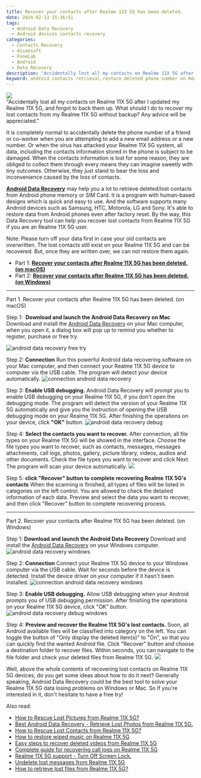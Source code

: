 ```yaml
---
title: Recover your contacts after Realme 11X 5G has been deleted.
date: 2024-02-13 15:36:51
tags: 
  - Android Data Recovery
  - Android devices contacts recovery
categories: 
  - Contacts Recovery
  - Aiseesoft
  - FoneLab
  - Android
  - Data Recovery
description: "Accidentally lost all my contacts on Realme 11X 5G after I updated my Realme 11X 5G, and forgot to back them up. What should I do to recover my lost contacts from my Realme 11X 5G without backup? Any advice will be appreciated."
keyword: android contacts retrieval,restore deleted phone number on Realme 11X 5G,save erased contacts from Realme 11X 5G,undelete contacts from Realme 11X 5G,Realme 11X 5G contacts recovery,unerase contacts,Realme 11X 5G issues with contacts deleted,Realme 11X 5G retrieve deleted contacts,extract contacts from water damaged phone Realme 11X 5G,recover deleted contacts 2018 for Realme 11X 5G,how to recover contacts on Realme 11X 5G,how to get the contacts back on Realme 11X 5G
---
```


<img src="https://img0mobiles.techidaily.com/images/best-assets/devices/realme/realme-11x-5g/2.jpg" class="atpl-imgstyle"  />

<div class="atpl-content atpl-for-fonelab-android recover-contacts">

<div class="atpl-post-description-part-1">
"Accidentally lost all my contacts on Realme 11X 5G after I updated my Realme 11X 5G, and forgot to back them up. What should I do to recover my lost contacts from my Realme 11X 5G without backup? Any advice will be appreciated."
</div>




<div class="atpl-post-description-part-2">
<div class="tpl-content-sub-paragraph-normal">
  <p>
    It is completely normal to accidentally delete the phone number of a friend or co-worker when you are attempting to add a new email address or a new number. Or when the virus has attacked your Realme 11X 5G system, all data, including the contacts information stored in the phone is subject to be damaged. When the contacts information is lost for some reason, they are obliged to collect them through every means they can imagine sweetly with tiny outcomes. Otherwise, they just stand to bear the loss and inconvenience caused by the loss of contacts.
  </p>
</div>
</div>

<div class="atpl-post-description-part-3">
<div class="tpl-content-sub-paragraph-content">
  <p>
    <a href="https://tools.techidaily.com/aiseesoft-android-data-recovery/" target="_blank" rel="noopener"><strong>Android Data Recovery</strong></a> may help you a lot to retrieve deleted/lost contacts from Android phone memory or SIM Card. It is a program with human-based designs which is quick and easy to use. And the software supports many Android devices such as Samsung, HTC, Motorola, LG and Sony. It's able to restore data from Android phones even after factory reset. By the way, this Data Recovery tool can help you recover lost contacts from Realme 11X 5G if you are an Realme 11X 5G user.
  </p>
</div>
<div class="tpl-content-sub-paragraph-content">
  <p>
    Note: Please turn off your data first in case your old contacts are overwritten. The lost contacts still exist on your Realme 11X 5G and can be recovered. But, once they are written over, we can not restore them again.
  </p>
</div>
</div>


<ul>
  <li>Part 1: <strong><a href="#p1"> Recover your contacts after Realme 11X 5G has been deleted.  (on macOS)</a></strong></li>
  <li>Part 2: <strong><a href="#p2"> Recover your contacts after Realme 11X 5G has been deleted.  (on Windows)</a></strong></li>
</ul>




<!-- Part 1 -->
<a id="p1" name="p1" ></a><hr>

<div>
  <span class="atpl-step-part-style">Part 1. Recover your contacts after Realme 11X 5G has been deleted. (on macOS)</span>
</div>  

<span class="atpl-stepstyle-a"><span>Step 1: </span></span> <strong>Download and launch the Android Data Recovery on Mac</strong>
Download and install the <a href="https://tools.techidaily.com/aiseesoft-android-data-recovery/" target="_blank" rel="noopener">Android Data Recovery</a> on your Mac computer, when you open it, a dialog box will pop up to remind you whether to register, purchase or free try.

<img src="https://tools.techidaily.com/images/apps/aiseesoft/android-data-recovery/mac-free-try.png" class="atpl-imgstyle" alt="android data recovery free try" />

<span class="atpl-stepstyle-a"><span>Step 2: </span></span> <strong>Connection</strong>
Run this powerful Android data recovering software on your Mac computer, and then connect your Realme 11X 5G device to computer via the USB cable. The program will detect your device automatically.
<img src="https://tools.techidaily.com/images/apps/aiseesoft/android-data-recovery/mac-connection-interface.jpg" class="atpl-imgstyle" alt="connection android data recovery" />

<span class="atpl-stepstyle-a"><span>Step 3: </span></span> <strong>Enable USB debugging.</strong>
Android Data Recovery will prompt you to enable USB debugging on your Realme 11X 5G, if you don't open the debugging mode. The program will detect the version of your Realme 11X 5G automatically and give you the instruction of opening the USB debugging mode on your Realme 11X 5G. After finishing the operations on your device, click <strong>"OK"</strong> button.
<img src="https://tools.techidaily.com/images/apps/aiseesoft/android-data-recovery/mac-android-usb-debug.jpg"  class="atpl-imgstyle" alt="android data recovery debug" />

<span class="atpl-stepstyle-a"><span>Step 4: </span></span> <strong>Select the contacts you want to recover.</strong>
After connection, all file types on your Realme 11X 5G will be showed in the interface. Choose the file types you want to recover, such as contacts, messages, messages attachments, call logs, photos, gallery, picture library, videos, audios and other documents. Check the file types you want to recover and click Next. The program will scan your device automatically.
<img src="https://tools.techidaily.com/images/apps/aiseesoft/android-data-recovery/mac-choose-type-contacts.jpg" class="atpl-imgstyle"  />

<span class="atpl-stepstyle-a"><span>Step 5: </span></span> <strong>click "Recover" button to  complete recovering Realme 11X 5G's contacts</strong>
When the scanning is finished, all types of files will be listed in categories on the left control. You are allowed to check the detailed information of each data. Preview and select the data you want to recover, and then click "Recover" button to complete recovering process.


<a id="p2" name="p2"></a><hr>

<!-- Part 2 -->
<div>
  <span class="atpl-step-part-style">Part 2. Recover your contacts after Realme 11X 5G has been deleted. (on Windows)</span>
</div>

<span class="atpl-stepstyle-a"><span>Step 1: </span></span> <strong>Download and launch the Android Data Recovery</strong>
Download and install the <a href="https://tools.techidaily.com/aiseesoft-android-data-recovery/" target="_blank" rel="noopener">Android Data Recovery</a> on your Windows computer.
<img src="https://tools.techidaily.com/images/apps/aiseesoft/android-data-recovery/win-start-interface.png"  class="atpl-imgstyle" alt="android data recovery windows" />

<span class="atpl-stepstyle-a"><span>Step 2: </span></span> <strong>Connection</strong>
Connect your Realme 11X 5G device to your Windows computer via the USB cable. Wait for seconds before the device is detected. Install the device driver on your computer if it hasn't been installed.
<img src="https://tools.techidaily.com/images/apps/aiseesoft/android-data-recovery/win-connection-interface.png" class="atpl-imgstyle" alt="connection android data recovery windows" />

<span class="atpl-stepstyle-a"><span>Step 3: </span></span> <strong>Enable USB debugging.</strong>
Allow USB debugging when your Android prompts you of USB debugging permission. After finishing the operations on your Realme 11X 5G device, click "OK" button.
<img src="https://tools.techidaily.com/images/apps/aiseesoft/android-data-recovery/win-android-usb-debug.png" class="atpl-imgstyle" alt="android data recovery debug windows" />

<span class="atpl-stepstyle-a"><span>Step 4: </span></span> <strong>Preview and recover the Realme 11X 5G's lost contacts.</strong>
Soon, all Android available files will be classified into category on the left. You can toggle the button of "Only display the deleted item(s)" to "On", so that you can quickly find the wanted Android file. Click "Recover" button and choose a destination folder to recover files. Within seconds, you can navigate to the file folder and check your deleted files from Realme 11X 5G.
<img src="https://tools.techidaily.com/images/apps/aiseesoft/android-data-recovery/win-recover-contacts.jpg" class="atpl-imgstyle"  />

<div class="atpl-post-description-part-4">
<div class="tpl-content-sub-paragraph-normal">
    <p>
        Well, above the whole contents of recovering lost contacts on Realme 11X 5G devices, do you get some ideas about how to do it next? Generally speaking, Android Data Recovery could be the best tool to solve your Realme 11X 5G data losing problems on Windows or Mac. So If you're interested in it, don't hesitate to have a free try!
    </p>
</div>
</div>

<ins class="adsbygoogle"
     style="display:block"
     data-ad-client="ca-pub-7571918770474297"
     data-ad-slot="8358498916"
     data-ad-format="auto"
     data-full-width-responsive="true"></ins>

<span class="atpl-alsoreadstyle">Also read:</span>
<div><ul>
<li><a href="/how-to-rescue-lost-pictures-from-realme-11x-5g-by-fonelab-android-recover-pictures/" target="_blank" rel="noopener"><u>How to Rescue Lost Pictures from Realme 11X 5G?</u></a></li>
<li><a href="/best-android-data-recovery-retrieve-lost-photos-from-realme-11x-5g-by-fonelab-android-recover-photos/" target="_blank" rel="noopener"><u>Best Android Data Recovery - Retrieve Lost Photos from Realme 11X 5G.</u></a></li>
<li><a href="/how-to-rescue-lost-contacts-from-realme-11x-5g-by-fonelab-android-recover-contacts/" target="_blank" rel="noopener"><u>How to Rescue Lost Contacts from Realme 11X 5G?</u></a></li>
<li><a href="/how-to-restore-wiped-music-on-realme-11x-5g-by-fonelab-android-recover-music/" target="_blank" rel="noopener"><u>How to restore wiped music on Realme 11X 5G</u></a></li>
<li><a href="/easy-steps-to-recover-deleted-videos-from-realme-11x-5g-by-fonelab-android-recover-video/" target="_blank" rel="noopener"><u>Easy steps to recover deleted videos from Realme 11X 5G</u></a></li>
<li><a href="/complete-guide-for-recovering-call-logs-on-realme-11x-5g-by-fonelab-android-recover-call-logs/" target="_blank" rel="noopener"><u>Complete guide for recovering call logs on Realme 11X 5G</u></a></li>
<li><a href="/realme-11x-5g-support-turn-off-screen-lock-by-drfone-android-unlock-android-unlock/" target="_blank" rel="noopener"><u>Realme 11X 5G support - Turn Off Screen Lock.</u></a></li>
<li><a href="/undelete-lost-messages-from-realme-11x-5g-by-fonelab-android-recover-messages/" target="_blank" rel="noopener"><u>Undelete lost messages from Realme 11X 5G</u></a></li>
<li><a href="/how-to-retrieve-lost-files-from-realme-11x-5g-by-fonelab-android-recover-data/" target="_blank" rel="noopener"><u>How to retrieve lost files from Realme 11X 5G?</u></a></li>
</ul></div>

</div>
